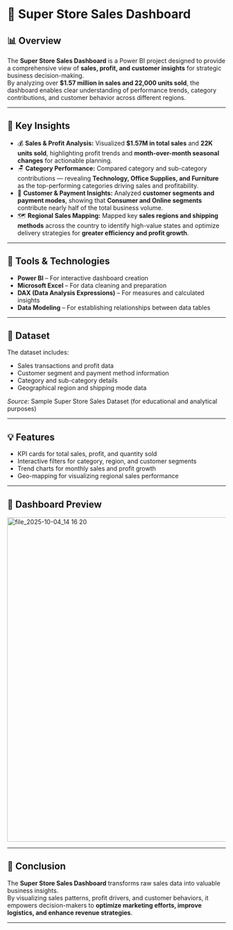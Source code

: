 # 🏬 Super Store Sales Dashboard

## 📊 Overview
The **Super Store Sales Dashboard** is a Power BI project designed to provide a comprehensive view of **sales, profit, and customer insights** for strategic business decision-making.  
By analyzing over **$1.57 million in sales and 22,000 units sold**, the dashboard enables clear understanding of performance trends, category contributions, and customer behavior across different regions.

---

## 🚀 Key Insights
- 💰 **Sales & Profit Analysis:** Visualized **$1.57M in total sales** and **22K units sold**, highlighting profit trends and **month-over-month seasonal changes** for actionable planning.  
- 🪑 **Category Performance:** Compared category and sub-category contributions — revealing **Technology, Office Supplies, and Furniture** as the top-performing categories driving sales and profitability.  
- 👥 **Customer & Payment Insights:** Analyzed **customer segments and payment modes**, showing that **Consumer and Online segments** contribute nearly half of the total business volume.  
- 🗺️ **Regional Sales Mapping:** Mapped key **sales regions and shipping methods** across the country to identify high-value states and optimize delivery strategies for **greater efficiency and profit growth**.  

---

## 🧰 Tools & Technologies
- **Power BI** – For interactive dashboard creation  
- **Microsoft Excel** – For data cleaning and preparation  
- **DAX (Data Analysis Expressions)** – For measures and calculated insights  
- **Data Modeling** – For establishing relationships between data tables  

---

## 📂 Dataset
The dataset includes:
- Sales transactions and profit data  
- Customer segment and payment method information  
- Category and sub-category details  
- Geographical region and shipping mode data  

*Source:* Sample Super Store Sales Dataset (for educational and analytical purposes)

---

## 💡 Features
- KPI cards for total sales, profit, and quantity sold  
- Interactive filters for category, region, and customer segments  
- Trend charts for monthly sales and profit growth  
- Geo-mapping for visualizing regional sales performance  

---

## 📸 Dashboard Preview
<img width="1345" height="748" alt="file_2025-10-04_14 16 20" src="https://github.com/user-attachments/assets/9c1e7853-5189-4496-9970-fe73616096d7" />


---

## 📜 Conclusion
The **Super Store Sales Dashboard** transforms raw sales data into valuable business insights.  
By visualizing sales patterns, profit drivers, and customer behaviors, it empowers decision-makers to **optimize marketing efforts, improve logistics, and enhance revenue strategies**.

---

